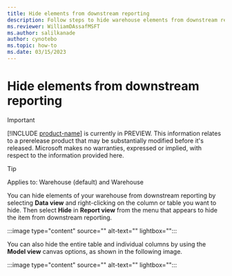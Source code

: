 ```yaml
---
title: Hide elements from downstream reporting
description: Follow steps to hide warehouse elements from downstream reporting.
ms.reviewer: WilliamDAssafMSFT
ms.author: salilkanade
author: cynotebo
ms.topic: how-to
ms.date: 03/15/2023
---
```


# Hide elements from downstream reporting

> [!IMPORTANT]
> [!INCLUDE [product-name](../includes/product-name.md)] is currently in PREVIEW. This information relates to a prerelease product that may be substantially modified before it's released. Microsoft makes no warranties, expressed or implied, with respect to the information provided here.

> [!TIP]
> Applies to: Warehouse (default) and Warehouse

You can hide elements of your warehouse from downstream reporting by selecting **Data view** and right-clicking on the column or table you want to hide. Then select **Hide** in **Report view** from the menu that appears to hide the item from downstream reporting.

:::image type="content" source="" alt-text="" lightbox="":::

You can also hide the entire table and individual columns by using the **Model view** canvas options, as shown in the following image.

:::image type="content" source="" alt-text="" lightbox="":::
